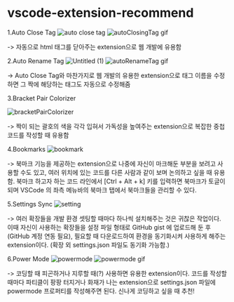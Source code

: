 # vscode-extension-recommend

1.Auto Close Tag
![auto close tag](https://user-images.githubusercontent.com/86994067/124908482-5a198b00-e024-11eb-9352-2700f58946a5.png)
![autoClosingTag gif](https://user-images.githubusercontent.com/86994067/124908493-5d147b80-e024-11eb-8d93-fbce42f57548.gif) 

-> 자동으로 html 태그를 닫아주는 extension으로 웹 개발에 유용함



2.Auto Rename Tag
![Untitled (1)](https://user-images.githubusercontent.com/86994067/124908738-9c42cc80-e024-11eb-92f3-7fdbd3d864d0.png)
![autoRenameTag gif](https://user-images.githubusercontent.com/86994067/124908753-9fd65380-e024-11eb-963f-ce324e7b37fc.gif)

-> Auto Close Tag와 마찬가지로 웹 개발의 유용한 extension으로 태그 이름을 수정하면 그 짝에 해당하는
태그도 자동으로 수정해줌



3.Bracket Pair Colorizer

![bracketPairColorizer](https://user-images.githubusercontent.com/86994067/124909264-373ba680-e025-11eb-8924-1576f5431211.gif)

-> 짝이 되는 괄호의 색을 각각 입혀서 가독성을 높여주는 extension으로 복잡한 중첩코드를 작성할 때 유용함



4.Bookmarks
![bookmark](https://user-images.githubusercontent.com/86994067/124909730-c5179180-e025-11eb-82fc-4dc95533a0ad.gif)

-> 북마크 기능을 제공하는 extension으로 나중에 자신이 마크해둔 부분을 보려고 사용할 수도 있고, 여러 위치에 있는 코드를 다른 사람과 같이 보며 논의하고 싶을 때 유용함. 
북마크 하고자 하는 코드 라인에서 [Ctrl + Alt + k] 키를 입력하면 북마크가 토글이 되며 VSCode 의 좌측 메뉴바의 북마크 탭에서 북마크들을 관리할 수 있다.



5.Settings Sync
![setting](https://user-images.githubusercontent.com/86994067/124910874-0f4d4280-e027-11eb-8fb8-54287523d9d0.png)

-> 여러 확장들을 개발 환경 셋팅할 때마다 하나씩 설치해주는 것은 귀찮은 작업이다. 이때 자신이 사용하는 확장들을 설정 파일 형태로 GitHub gist 에 업로드해 둔 후(GitHub 계정 연동 필요), 필요할 때 다운로드하여 환경을 동기화시켜 사용하게 해주는 extension이다. (확장 외 settings.json 파일도 동기화 가능함.)



6.Power Mode
![powermode](https://user-images.githubusercontent.com/86994067/124911320-94d0f280-e027-11eb-942d-93240fb4d201.png)
![powermode gif](https://user-images.githubusercontent.com/86994067/124911339-98647980-e027-11eb-81cf-8ddafdbe1e38.gif)

-> 코딩할 때 피곤하거나 지루할 때(?) 사용하면 유용한 extension이다. 코드를 작성할 때마다 파티클이 팡팡 터지거나 화재가 나는 extension으로 settings.json 파일에 powermode 프로퍼티를 작성해주면 된다. 
신나게 코딩하고 싶을 때 추천!

